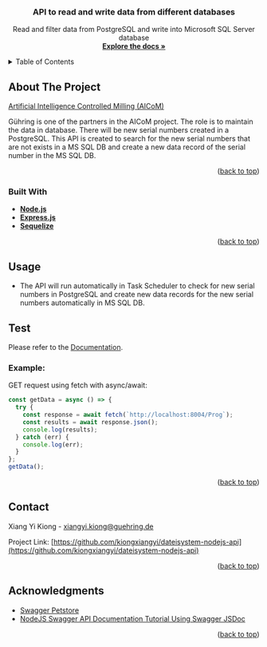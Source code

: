 <h3 align="center">API to read and write data from different databases</h3>

  <p align="center">
    Read and filter data from PostgreSQL and write into Microsoft SQL Server database
    <br />
    <a href="https://github.com/kiongxiangyi/modulework-nodejs-sequelise-api"><strong>Explore the docs »</strong></a>
    <br />
  </p>
</div>

<!-- TABLE OF CONTENTS -->
<details>
  <summary>Table of Contents</summary>
  <ol>
    <li>
      <a href="#about-the-project">About The Project</a>
      <ul>
        <li><a href="#built-with">Built With</a></li>
      </ul>
    </li>
    <li><a href="#usage">Usage</a></li>
    <li><a href="#contact">Contact</a></li>
    <li><a href="#acknowledgments">Acknowledgments</a></li>
  </ol>
</details>

<!-- ABOUT THE PROJECT -->

## About The Project

[Artificial Intelligence Controlled Milling (AICoM)](https://lernendewerkzeugmaschine.de/)

Gühring is one of the partners in the AICoM project. The role is to maintain the data in database.
There will be new serial numbers created in a PostgreSQL. This API is created to search for the new serial numbers that are not exists in a MS SQL DB and create a new data record of the serial number in the MS SQL DB.

<p align="right">(<a href="#readme-top">back to top</a>)</p>

### Built With

- <a href="https://nodejs.org/en"><strong>Node.js</strong></a>
- <a href="https://expressjs.com/en/"><strong>Express.js</strong></a>
- <a href="https://sequelize.org/"><strong>Sequelize</strong></a>

<p align="right">(<a href="#readme-top">back to top</a>)</p>

<!-- USAGE EXAMPLES -->

## Usage

<ul>
  <li>The API will run automatically in Task Scheduler to check for new serial numbers in PostgreSQL and create new data records for the new serial numbers automatically in MS SQL DB.</li>
</ul>

## Test

Please refer to the [Documentation](http://localhost:8004/api-docs/).

### Example:

GET request using fetch with async/await:

```js
const getData = async () => {
  try {
    const response = await fetch(`http://localhost:8004/Prog`);
    const results = await response.json();
    console.log(results);
  } catch (err) {
    console.log(err);
  }
};
getData();
```

<p align="right">(<a href="#readme-top">back to top</a>)</p>

<!-- CONTACT -->

## Contact

Xiang Yi Kiong - xiangyi.kiong@guehring.de

Project Link: [https://github.com/kiongxiangyi/dateisystem-nodejs-api](https://github.com/kiongxiangyi/dateisystem-nodejs-api)

<p align="right">(<a href="#readme-top">back to top</a>)</p>

<!-- ACKNOWLEDGMENTS -->

## Acknowledgments

- [Swagger Petstore](https://petstore.swagger.io/#/pet/findPetsByStatus)
- [NodeJS Swagger API Documentation Tutorial Using Swagger JSDoc](https://www.youtube.com/watch?v=S8kmHtQeflo&t=444s)

<p align="right">(<a href="#readme-top">back to top</a>)</p>

